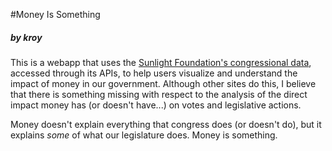 #Money Is Something
##### by kroy

This is a webapp that uses the [Sunlight Foundation's congressional data](http://sunlightfoundation.com/api/), accessed through its APIs, 
to help users visualize and understand the impact of money in our government. Although other sites 
do this, I believe that there is something missing with respect to the analysis of the direct impact 
money has (or doesn't have...) on votes and legislative actions.

Money doesn't explain everything that congress does (or doesn't do), but it explains *some* of 
what our legislature does. Money is something.
